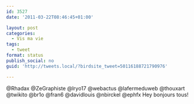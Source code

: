 ```yaml
---
id: 3527
date: '2011-03-22T08:46:45+01:00'

layout: post
categories:
  - Vis ma vie
tags:
  - tweet
format: status
publish_social: no
guid: 'http://tweets.local/?birdsite_tweet=50116188721790976'

---
```


@Rhadax @ZeGraphiste @lryo17 @webactus @lafermeduweb @thouxart @twikito @br1o @fran6 @davidlouis @nbirckel @ephfx Hey bonjours tous!